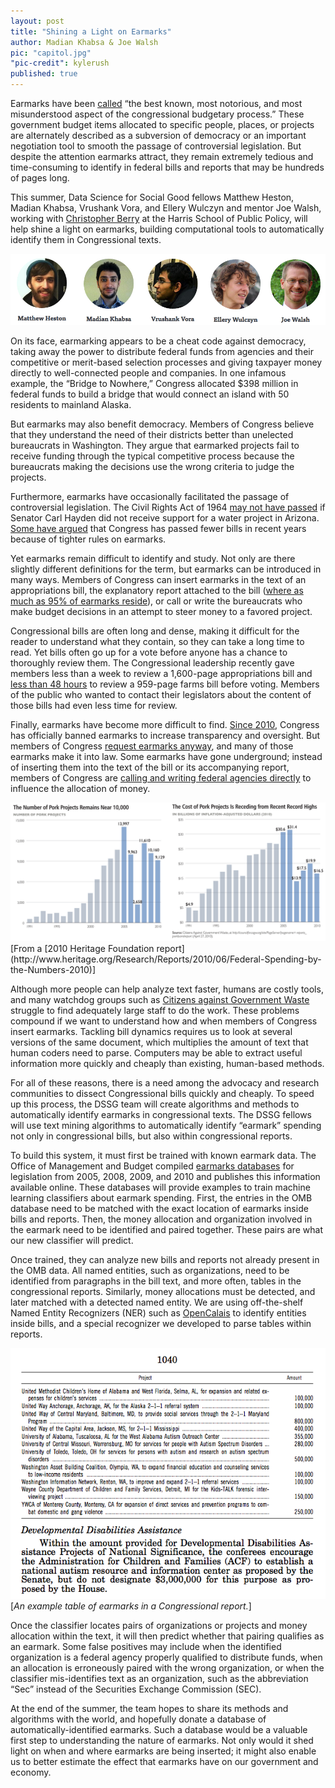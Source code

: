 ```yaml
---
layout: post
title: "Shining a Light on Earmarks"
author: Madian Khabsa & Joe Walsh
pic: "capitol.jpg"
"pic-credit": kylerush
published: true
---
```

Earmarks have been [called](http://books.google.com/books?id=BUJ1AwAAQBAJ&pg=PA117&lpg=PA117&dq=the+best+known,+most+notorious,+and+most+misunderstood+aspect+of+the+congressional+budgetary+process&source=bl&ots=p5MYDdme0Z&sig=Fe3_Mi3WizNB9YfqDc3o626mkHU&hl=en&sa=X&ei=qTK0U8rMCIKnyAS87IDYAQ&ved=0CB8Q6AEwAA#v=onepage&q=the%20best%20known%2C%20most%20notorious%2C%20and%20most%20misunderstood%20aspect%20of%20the%20congressional%20budgetary%20process&f=false) “the best known, most notorious, and most misunderstood aspect of the congressional budgetary process.” These government budget items allocated to specific people, places, or projects are alternately described as a subversion of democracy or an important negotiation tool to smooth the passage of controversial legislation. But despite the attention earmarks attract, they remain extremely tedious and time-consuming to identify in federal bills and reports that may be hundreds of pages long.

This summer, Data Science for Social Good fellows Matthew Heston, Madian Khabsa, Vrushank Vora, and Ellery Wulczyn and mentor Joe Walsh, working with [Christopher Berry](http://harrisschool.uchicago.edu/directory/faculty/christopher_berry) at the Harris School of Public Policy, will help shine a light on earmarks, building computational tools to automatically identify them in Congressional texts.

<img src="/img/posts/earmarks-team.png">

On its face, earmarking appears to be a cheat code against democracy, taking away the power to distribute federal funds from agencies and their competitive or merit-based selection processes and giving taxpayer money directly to well-connected people and companies. In one infamous example, the “Bridge to Nowhere,” Congress allocated $398 million in federal funds to build a bridge that would connect an island with 50 residents to mainland Alaska. 

But earmarks may also benefit democracy. Members of Congress believe that they understand the need of their districts better than unelected bureaucrats in Washington. They argue that earmarked projects fail to receive funding through the typical competitive process because the bureaucrats making the decisions use the wrong criteria to judge the projects.  

Furthermore, earmarks have occasionally facilitated the passage of controversial legislation.  The Civil Rights Act of 1964 [may not have passed](http://www.cnn.com/2014/05/12/opinion/zelizer-the-case-for-earmarks/) if Senator Carl Hayden did not receive support for a water project in Arizona. [Some have argued](http://www.bostonglobe.com/ideas/2013/05/11/bring-back-united-states-pork/gsa3RcmD4tXlQPs29ytsXJ/story.html) that Congress has passed fewer bills in recent years because of tighter rules on earmarks.  

Yet earmarks remain difficult to identify and study.  Not only are there slightly different definitions for the term, but earmarks can be introduced in many ways. Members of Congress can insert earmarks in the text of an appropriations bill, the explanatory report attached to the bill ([where as much as 95% of earmarks reside](http://www.freerepublic.com/focus/news/1604223/posts)), or call or write the bureaucrats who make budget decisions in an attempt to steer money to a favored project.  

Congressional bills are often long and dense, making it difficult for the reader to understand what they contain, so they can take a long time to read.  Yet bills often go up for a vote before anyone has a chance to thoroughly review them.  The Congressional leadership recently gave members less than a week to review a 1,600-page appropriations bill and [less than 48 hours](http://www.nationaljournal.com/congress/a-959-page-bill-48-hours-to-vote-is-this-congress-s-new-normal-20140128) to review a 959-page farms bill before voting.  Members of the public who wanted to contact their legislators about the content of those bills had even less time for review.  

Finally, earmarks have become more difficult to find. [Since 2010](http://www.cbsnews.com/news/house-republicans-adopt-earmarks-ban-in-new-congress/), Congress has officially banned earmarks to increase transparency and oversight.  But members of Congress [request earmarks anyway](http://www.cbsnews.com/news/ron-paul-don-young-and-joseph-cao-ignore-gop-earmark-ban-risk-reprimand/), and many of those earmarks make it into law.  Some earmarks have gone underground; instead of inserting them into the text of the bill or its accompanying report, members of Congress are [calling and writing federal agencies directly](http://www.nytimes.com/2010/12/28/us/politics/28earmarks.html?pagewanted=all&_r=0) to influence the allocation of money.

<img src="/img/posts/earmarks-graph.gif">
[From a [2010 Heritage Foundation report](http://www.heritage.org/Research/Reports/2010/06/Federal-Spending-by-the-Numbers-2010)]

Although more people can help analyze text faster, humans are costly tools, and many watchdog groups such as [Citizens against Government Waste](http://cagw.org/) struggle to find adequately large staff to do the work. These problems compound if we want to understand how and when members of Congress insert earmarks. Tackling bill dynamics requires us to look at several versions of the same document, which multiplies the amount of text that human coders need to parse. Computers may be able to extract useful information more quickly and cheaply than existing, human-based methods.

For all of these reasons, there is a need among the advocacy and research communities to dissect Congressional bills quickly and cheaply. To speed up this process, the DSSG team will create algorithms and methods to automatically identify earmarks in congressional texts.  The DSSG fellows will use text mining algorithms to automatically identify “earmark” spending not only in congressional bills, but also within congressional reports.

To build this system, it must first be trained with known earmark data. The Office of Management and Budget compiled [earmarks databases](https://earmarks.omb.gov/earmarks-public/) for legislation from 2005, 2008, 2009, and 2010 and publishes this information available online. These databases will provide examples to train machine learning classifiers about earmark spending. First, the entries in the OMB database need to be matched with the exact location of earmarks inside bills and reports. Then, the money allocation and organization involved in the earmark need to be identified and paired together. These pairs are what our new classifier will predict.


Once trained, they can analyze new bills and reports not already present in the OMB data. All named entities, such as organizations, need to be identified from paragraphs in the bill text, and more often, tables in the congressional reports. Similarly, money allocations must be detected, and later matched with a detected named entity. We are using off-the-shelf Named Entity Recognizers (NER) such as [OpenCalais](http://www.opencalais.com/) to identify entities inside bills, and a special recognizer we developed to parse tables within reports.

<img src="/img/posts/earmark-screenshot.png">
[<i>An example table of earmarks in a Congressional report.</i>]

Once the classifier locates pairs of organizations or projects and money allocation within the text, it will then predict whether that pairing qualifies as an earmark. Some false positives may include when the identified organization is a federal agency properly qualified to distribute funds, when an allocation is erroneously paired with the wrong organization, or when the classifier mis-identifies text as an organization, such as the abbreviation “Sec” instead of the Securities Exchange Commission (SEC).

At the end of the summer, the team hopes to share its methods and algorithms with the world, and hopefully donate a database of automatically-identified earmarks. Such a database would be a valuable first step to understanding the nature of earmarks.  Not only would it shed light on when and where earmarks are being inserted; it might also enable us to better estimate the effect that earmarks have on our government and economy.


